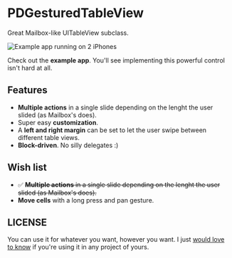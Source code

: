 PDGesturedTableView
===================

Great Mailbox-like UITableView subclass.

![Example app running on 2 iPhones](https://raw.github.com/Dromaguirre/PDGesturedTableView/master/Screenshots/github-pdgesturedtableview-1.png)

Check out the **example app**. You'll see implementing this powerful control isn't hard at all.

## Features

- **Multiple actions** in a single slide depending on the lenght the user slided (as Mailbox's does).
- Super easy **customization**.
- A **left and right margin** can be set to let the user swipe between different table views.
- **Block-driven**. No silly delegates :)

## Wish list

- ✅ ~~**Multiple actions** in a single slide depending on the lenght the user slided (as Mailbox's does).~~
- **Move cells** with a long press and pan gesture.

## LICENSE

You can use it for whatever you want, however you want. I just [would love to know](http://twitter.com/Dromaguirre) if you're using it in any project of yours.